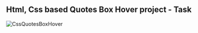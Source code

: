 Html, Css based Quotes Box Hover project - Task
---

![CssQuotesBoxHover](https://github.com/r4nd3l/CssQuotesBoxHover/blob/master/img/sample.gif)
